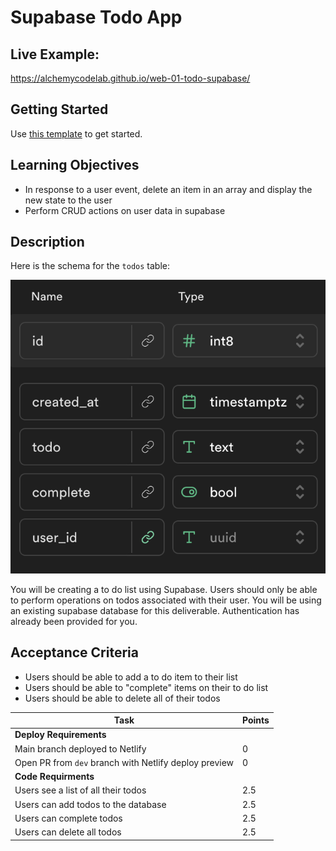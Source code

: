 # Supabase Todo App

## Live Example:

https://alchemycodelab.github.io/web-01-todo-supabase/

## Getting Started

Use [this template](https://github.com/alchemycodelab/half-baked-web-01-todo-supabase) to get started.

## Learning Objectives

-   In response to a user event, delete an item in an array and display the new state to the user
-   Perform CRUD actions on user data in supabase

## Description

Here is the schema for the `todos` table:

![](./todos-model.png)

You will be creating a to do list using Supabase. Users should only be able to perform operations on todos associated with their user. You will be using an existing supabase database for this deliverable. Authentication has already been provided for you.

## Acceptance Criteria

-   Users should be able to add a to do item to their list
-   Users should be able to "complete" items on their to do list
-   Users should be able to delete all of their todos

| Task                                                  | Points |
| ----------------------------------------------------- | ------ |
| **Deploy Requirements**                               |        |
| Main branch deployed to Netlify                       | 0      |
| Open PR from `dev` branch with Netlify deploy preview | 0      |
| **Code Requirments**                                  |        |
| Users see a list of all their todos                   | 2.5    |
| Users can add todos to the database                   | 2.5    |
| Users can complete todos                              | 2.5    |
| Users can delete all todos                            | 2.5    |
